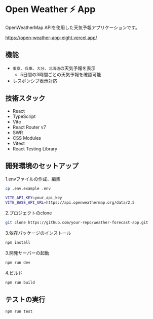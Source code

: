 # Open Weather ⚡ App

OpenWeatherMap APIを使用した天気予報アプリケーションです。

https://open-weather-app-eight.vercel.app/

## 機能

- `東京`、`兵庫`、`大分`、`北海道`の天気予報を表示
  - 5日間の3時間ごとの天気予報を確認可能
- レスポンシブ表示対応

## 技術スタック

- React
- TypeScript
- Vite
- React Router v7
- SWR
- CSS Modules
- Vitest
- React Testing Library

## 開発環境のセットアップ

1.envファイルの作成、編集

```bash
cp .env.example .env
```

```bash
VITE_API_KEY=your_api_key
VITE_BASE_API_URL=https://api.openweathermap.org/data/2.5
```

2.プロジェクトのclone

```bash
git clone https://github.com/your-repo/weather-forecast-app.git
```

3.依存パッケージのインストール

```bash
npm install
```

3.開発サーバーの起動

```bash
npm run dev
```

4.ビルド

```bash
npm run build
```

## テストの実行

```bash
npm run test
```
